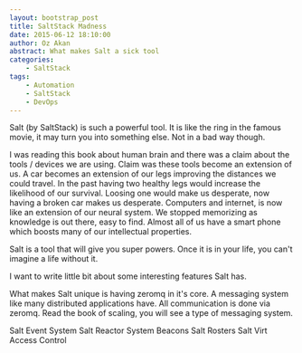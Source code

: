 ```yaml
---
layout: bootstrap_post
title: SaltStack Madness
date: 2015-06-12 18:10:00
author: Oz Akan
abstract: What makes Salt a sick tool
categories:
    - SaltStack
tags:
    - Automation
    - SaltStack
    - DevOps
---
```


Salt (by SaltStack) is such a powerful tool. It is like the ring in the famous movie, it may turn you into something else. Not in a bad way though. 

I was reading this book about human brain and there was a claim about the tools / devices we are using. Claim was these tools become an extension of us. A car becomes an extension of our legs improving the distances we could travel. In the past having two healthy legs would increase the likelihood of our survival. Loosing one would make us desperate, now having a broken car makes us desperate. Computers and internet, is now like an extension of our neural system. We stopped memorizing as knowledge is out there, easy to find. Almost all of us have a smart phone which boosts many of our intellectual properties.

Salt is a tool that will give you super powers. Once it is in your life, you can't imagine a life without it.

I want to write little bit about some interesting features Salt has.



What makes Salt unique is having zeromq in it's core. A messaging system like many distributed applications have. All communication is done via zeromq. Read the book of scaling, you will see a type of messaging system. 


Salt Event System
Salt Reactor System
Beacons
Salt Rosters
Salt Virt
Access Control